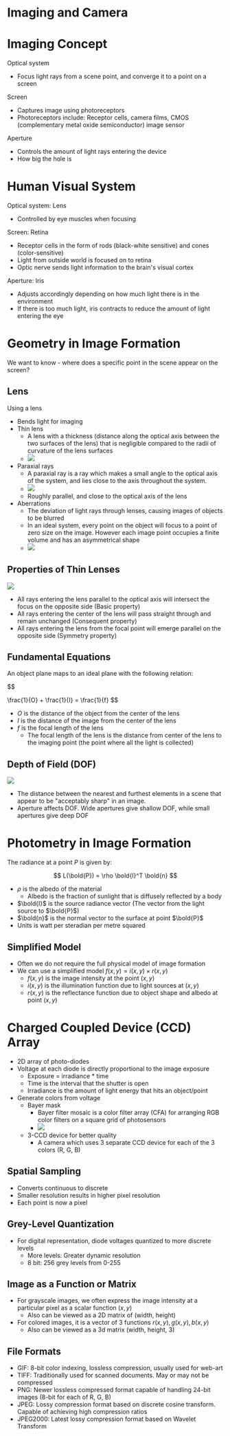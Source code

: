 # Imaging and Camera

# Imaging Concept

Optical system

-   Focus light rays from a scene point, and converge it to a point on a screen

Screen

-   Captures image using photoreceptors
-   Photoreceptors include: Receptor cells, camera films, CMOS (complementary metal oxide semiconductor) image sensor

Aperture

-   Controls the amount of light rays entering the device
-   How big the hole is

# Human Visual System

Optical system: Lens

-   Controlled by eye muscles when focusing

Screen: Retina

-   Receptor cells in the form of rods (black-white sensitive) and cones (color-sensitive)
-   Light from outside world is focused on to retina
-   Optic nerve sends light information to the brain's visual cortex

Aperture: Iris

-   Adjusts accordingly depending on how much light there is in the environment
-   If there is too much light, iris contracts to reduce the amount of light entering the eye

# Geometry in Image Formation

We want to know - where does a specific point in the scene appear on the screen?

## Lens

Using a lens

-   Bends light for imaging
-   Thin lens
    -   A lens with a thickness (distance along the optical axis between the two surfaces of the lens) that is negligible compared to the radii of curvature of the lens surfaces
    -   ![](https://upload.wikimedia.org/wikipedia/commons/thumb/e/ef/Lens1.svg/600px-Lens1.svg.png)
-   Paraxial rays
    -   A paraxial ray is a ray which makes a small angle to the optical axis of the system, and lies close to the axis throughout the system.
    -   ![](https://qph.cf2.quoracdn.net/main-qimg-fbc288fd1d6cec0ab2e4e62035da61a8)
    -   Roughly parallel, and close to the optical axis of the lens
-   Aberrations
    -   The deviation of light rays through lenses, causing images of objects to be blurred
    -   In an ideal system, every point on the object will focus to a point of zero size on the image. However each image point occupies a finite volume and has an asymmetrical shape
    -   ![](https://images.ctfassets.net/u4vv676b8z52/1Zl2fY87BjziSLQAiyvo4g/d4a9f732e91be1a895081aa760263efc/Spherical-Aberration-678x446.gif?fm=jpg&q=80)

## Properties of Thin Lenses

![](https://phys.libretexts.org/@api/deki/files/12325/figure-2026-06-07.jpeg?revision=1&size=bestfit&width=409&height=893)

-   All rays entering the lens parallel to the optical axis will intersect the focus on the opposite side (Basic property)
-   All rays entering the center of the lens will pass straight through and remain unchanged (Consequent property)
-   All rays entering the lens from the focal point will emerge parallel on the opposite side (Symmetry property)

## Fundamental Equations

An object plane maps to an ideal plane with the following relation:

$$

\frac{1}{O} + \frac{1}{I} = \frac{1}{f}
$$

-   $O$ is the distance of the object from the center of the lens
-   $I$ is the distance of the image from the center of the lens
-   $f$ is the focal length of the lens
    -   The focal length of the lens is the distance from center of the lens to the imaging point (the point where all the light is collected)

## Depth of Field (DOF)

![](https://photographylife.com/wp-content/uploads/2016/12/DoF-sketch.jpg)

-   The distance between the nearest and furthest elements in a scene that appear to be "acceptably sharp" in an image.
-   Aperture affects DOF. Wide apertures give shallow DOF, while small apertures give deep DOF

# Photometry in Image Formation

The radiance at a point $P$ is given by:

$$
L(\bold{P}) = \rho \bold{I}^T \bold{n}
$$

-   $\rho$ is the albedo of the material
    -   Albedo is the fraction of sunlight that is diffusely reflected by a body
-   $\bold{I}$ is the source radiance vector (The vector from the light source to $\bold{P}$)
-   $\bold{n}$ is the normal vector to the surface at point $\bold{P}$
-   Units is watt per steradian per metre squared

## Simplified Model

-   Often we do not require the full physical model of image formation
-   We can use a simplified model $f(x, y) = i(x, y) \times r(x, y)$
    -   $f(x, y)$ is the image intensity at the point $(x, y)$
    -   $i(x, y)$ is the illumination function due to light sources at $(x, y)$
    -   $r(x, y)$ is the reflectance function due to object shape and albedo at point $(x, y)$

# Charged Coupled Device (CCD) Array

-   2D array of photo-diodes
-   Voltage at each diode is directly proportional to the image exposure
    -   Exposure = irradiance \* time
    -   Time is the interval that the shutter is open
    -   Irradiance is the amount of light energy that hits an object/point
-   Generate colors from voltage
    -   Bayer mask
        -   Bayer filter mosaic is a color filter array (CFA) for arranging RGB color filters on a square grid of photosensors
        -   ![](https://upload.wikimedia.org/wikipedia/commons/thumb/3/37/Bayer_pattern_on_sensor.svg/2560px-Bayer_pattern_on_sensor.svg.png)
    -   3-CCD device for better quality
        -   A camera which uses 3 separate CCD device for each of the 3 colors (R, G, B)

## Spatial Sampling

-   Converts continuous to discrete
-   Smaller resolution results in higher pixel resolution
-   Each point is now a pixel

## Grey-Level Quantization

-   For digital representation, diode voltages quantized to more discrete levels
    -   More levels: Greater dynamic resolution
    -   8 bit: 256 grey levels from 0-255

## Image as a Function or Matrix

-   For grayscale images, we often express the image intensity at a particular pixel as a scalar function $(x, y)$
    -   Also can be viewed as a 2D matrix of (width, height)
-   For colored images, it is a vector of 3 functions $r(x, y), g(x, y), b(x, y)$
    -   Also can be viewed as a 3d matrix (width, height, 3)

## File Formats

-   GIF: 8-bit color indexing, lossless compression, usually used for web-art
-   TIFF: Traditionally used for scanned documents. May or may not be compressed
-   PNG: Newer lossless compressed format capable of handling 24-bit images (8-bit for each of R, G, B)
-   JPEG: Lossy compression format based on discrete cosine transform. Capable of achieving high compression ratios
-   JPEG2000: Latest lossy compression format based on Wavelet Transform

